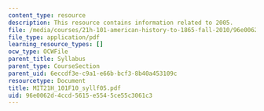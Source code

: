 ```yaml
---
content_type: resource
description: This resource contains information related to 2005.
file: /media/courses/21h-101-american-history-to-1865-fall-2010/96e0062d4ccd5615e5545ce55c3061c3_MIT21H_101F10_syllf05.pdf
file_type: application/pdf
learning_resource_types: []
ocw_type: OCWFile
parent_title: Syllabus
parent_type: CourseSection
parent_uid: 6eccdf3e-c9a1-e66b-bcf3-8b40a453109c
resourcetype: Document
title: MIT21H_101F10_syllf05.pdf
uid: 96e0062d-4ccd-5615-e554-5ce55c3061c3
---
```

